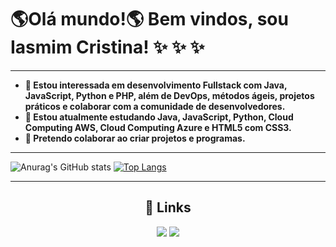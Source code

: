  #  :earth_americas:Olá mundo!:earth_americas: Bem vindos, sou Iasmim Cristina! ✨ ✨ ✨ 
 ***
 * __:sunrise_over_mountains: Estou interessada em desenvolvimento Fullstack com Java, JavaScript, Python e PHP, além de DevOps, métodos ágeis, projetos práticos e colaborar com a comunidade de desenvolvedores.__ 
 * __:stars: Estou atualmente estudando Java, JavaScript, Python, Cloud Computing AWS, Cloud Computing Azure e HTML5 com CSS3.__
 * __💞️ Pretendo colaborar ao criar projetos e programas.__
 ***

  ![Anurag's GitHub stats](https://github-readme-stats.vercel.app/api?username=IasmimCristina&show_icons=true&theme=monokai) [![Top Langs](https://github-readme-stats.vercel.app/api/top-langs/?username=IasmimCristina&layout=compact)](https://github.com/anuraghazra/github-readme-stats)

 
  ***
  
  <h2 align= "center"> 🔗 Links </h2>
  
  <div align="center">   
  <a href = "mailto:iaasmimcristinaa@gmail.com"><img src="https://img.shields.io/badge/Gmail-D14836?style=for-the-badge&logo=gmail&logoColor=white" target="_blank"></a>
  <a href="https://www.linkedin.com/in/ias-cristina" target="_blank"><img src="https://img.shields.io/badge/-LinkedIn-%230077B5?style=for-the-badge&logo=linkedin&logoColor=white" target="_blank"></a>  
</div>

 

 



<!---
IasmimCristina/IasmimCristina is a ✨ special ✨ repository because its `README.md` (this file) appears on your GitHub profile.
You can click the Preview link to take a look at your changes.
--->
